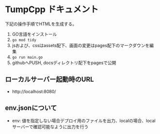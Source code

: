 # TumpCpp ドキュメント

下記の操作手順でHTMLを生成する。

1. GO言語をインストール
2. `go mod tidy`
3. jsおよび、cssはassets配下、画面の変更はpages配下のマークダウンを編集
4. `go run main.go`
5. githubへPUSH, docsディレクトリ配下をpagesで公開

## ローカルサーバー起動時のURL

- http://localhost:8080/

## env.jsonについて

- env: 値を指定しない場合デプロイ用のファイルを出力、localの場合、localサーバーで確認可能なように出力を行う
